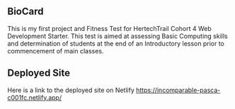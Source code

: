 ## BioCard

This is my first project and Fitness Test for HertechTrail Cohort 4 Web Development Starter. This test is aimed at assessing Basic Computing skills and determination of students at the end of an Introductory lesson prior to commencement of main classes.


## Deployed Site

Here is a link to the deployed site on Netlify
https://incomparable-pasca-c001fc.netlify.app/
